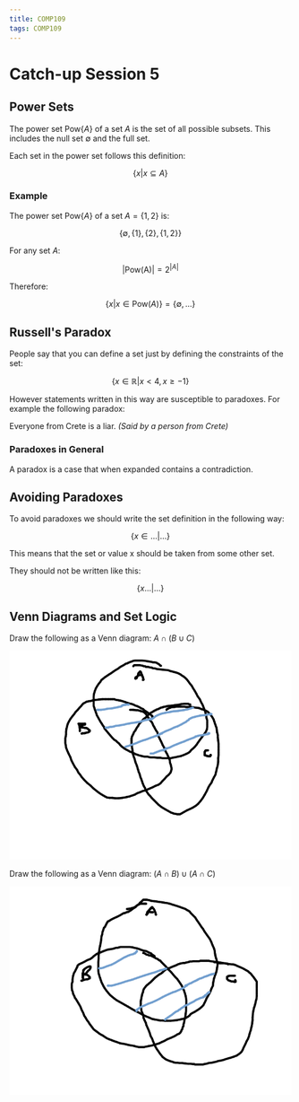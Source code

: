 ```yaml
---
title: COMP109
tags: COMP109
---
```

# Catch-up Session 5
## Power Sets
The power set $\text{Pow}\{A\}$ of a set $A$ is the set of all possible subsets. This includes the null set $\emptyset$ and the full set.

Each set in the power set follows this definition:

$$\{x|x\subseteq A\}$$

### Example
The power set $\text{Pow}\{A\}$ of a set $A=\{1,2\}$ is:

$$\{\emptyset,\{1\},\{2\},\{1,2\}\}$$

For any set $A$:

$$|\text{Pow(A)}|=2^{|A|}$$

Therefore: 

$$\{x|x\in\text{Pow}(A)\}=\{\emptyset,\ldots\}$$

## Russell's Paradox
People say that you can define a set just by defining the constraints of the set:

$$\{x\in\mathbb{R}|x<4,x\geq-1\}$$

However statements written in this way are susceptible to paradoxes. For example the following paradox:

Everyone from Crete is a liar. <cite>(Said by a person from Crete)</cite>

### Paradoxes in General
A paradox is a case that when expanded contains a contradiction.

## Avoiding Paradoxes
To avoid paradoxes we should write the set definition in the following way:

$$\{x\in\ldots|\ldots\}$$

This means that the set or value x should be taken from some other set.

They should not be written like this:

$$\{x\ldots|\ldots\}$$

## Venn Diagrams and Set Logic

Draw the following as a Venn diagram: $A\cap (B\cup C)$

![](COMP109201116-1.md.580.png)

Draw the following as a Venn diagram: $(A\cap B)\cup(A\cap C)$

![](COMP109201116-1.md.8733.png)